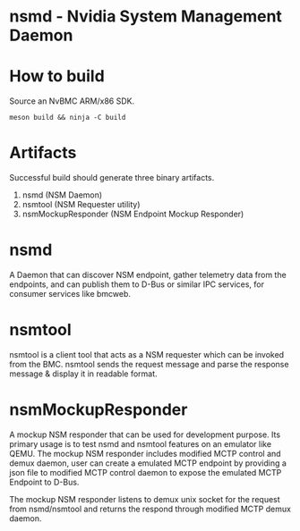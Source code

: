 # nsmd - Nvidia System Management Daemon

# How to build
Source an NvBMC ARM/x86 SDK.
```
meson build && ninja -C build
```

# Artifacts
Successful build should generate three binary artifacts.
1.  nsmd (NSM Daemon)
2.  nsmtool (NSM Requester utility) 
3.  nsmMockupResponder (NSM Endpoint Mockup Responder) 

# nsmd

A Daemon that can discover NSM endpoint, gather telemetry data from the
endpoints, and can publish them to D-Bus or similar IPC services, for consumer
services like bmcweb.

# nsmtool

nsmtool is a client tool that acts as a NSM requester which can be invoked from
the BMC. nsmtool sends the request message and parse the response message &
display it in readable format.

# nsmMockupResponder

A mockup NSM responder that can be used for development purpose. Its primary
usage is to test nsmd and nsmtool features on an emulator like QEMU. The mockup
NSM responder includes modified MCTP control and demux daemon, user can create
a emulated MCTP endpoint by providing a json file to modified MCTP control
daemon to expose the emulated MCTP Endpoint to D-Bus.

The mockup NSM responder listens to demux unix socket for the request from
nsmd/nsmtool and returns the respond through modified MCTP demux daemon.

